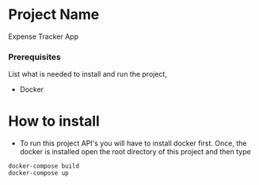 # Project Name

Expense Tracker App

### Prerequisites
List what is needed to install and run the project, 

- Docker

# How to install
- To run this project API's you will have to install docker first. Once, the docker is installed open the root directory of this project and then type

```
docker-compose build
docker-compose up